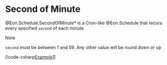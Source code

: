 ﻿# Second of Minute

@Eon.Schedule.SecondOfMinute* is a Cron-like @Eon.Schedule that recurs every
specified `second` of each minute

> [!NOTE]
> `second` must be between 1 and 59. Any other value will be round down or up

[!code-csharp[Example1](../../../Eon.Tests/Examples/SecondOfMinuteTests.cs#Example1)]
